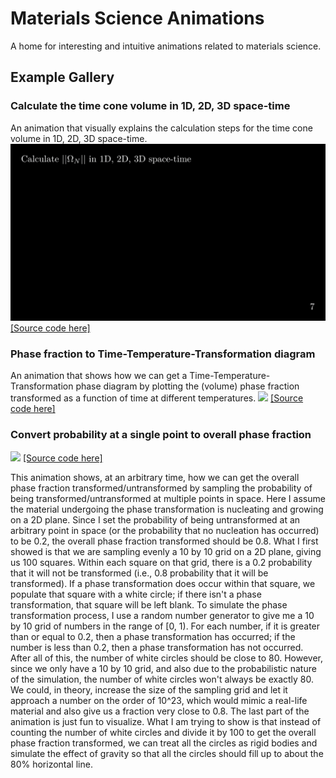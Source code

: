# Materials Science Animations
A home for interesting and intuitive animations related to materials science.

## Example Gallery
### Calculate the time cone volume in 1D, 2D, 3D space-time
An animation that visually explains the calculation steps 
for the time cone volume in 1D, 2D, 3D space-time.
![](./media/videos/present/720p30/CalcTimeConeVolume_ManimCE_v0.10.0.gif)
[[Source code here]](https://github.com/rpw199912j/matsci_animation/blob/master/present.py#L780)

### Phase fraction to Time-Temperature-Transformation diagram
An animation that shows how we can get a Time-Temperature-Transformation phase diagram 
by plotting the (volume) phase fraction transformed as a function of time at different temperatures.
![](./media/videos/present/720p30/PhaseFractionToTTT_ManimCE_v0.10.0.gif)
[[Source code here]](https://github.com/rpw199912j/matsci_animation/blob/master/present.py#L1173)

### Convert probability at a single point to overall phase fraction
![](./media/videos/present/720p30/ProbToPhaseFraction_ManimCE_v0.10.0.gif)
[[Source code here]](https://github.com/rpw199912j/matsci_animation/blob/master/present.py#L471)

This animation shows, at an arbitrary time, how we can get the overall phase fraction transformed/untransformed by sampling the
probability of being transformed/untransformed at multiple points in space. 
Here I assume the material undergoing the phase transformation is nucleating and growing on a 2D plane. 
Since I set the probability of being untransformed at an arbitrary point in space 
(or the probability that no nucleation has occurred) to be 0.2, the overall phase fraction transformed should be 0.8.
What I first showed is that we are sampling evenly a 10 by 10 grid on a 2D plane, giving us 100 squares. 
Within each square on that grid, there is a 0.2 probability that it will not be transformed 
(i.e., 0.8 probability that it will be transformed). 
If a phase transformation does occur within that square, 
we populate that square with a white circle; if there isn't a phase transformation, 
that square will be left blank. 
To simulate the phase transformation process, 
I use a random number generator to give me a 10 by 10 grid of numbers in the range of [0, 1). 
For each number, if it is greater than or equal to 0.2, then a phase transformation has occurred; 
if the number is less than 0.2, then a phase transformation has not occurred. 
After all of this, the number of white circles should be close to 80. 
However, since we only have a 10 by 10 grid, and also due to the probabilistic nature of the simulation, 
the number of white circles won't always be exactly 80. 
We could, in theory, increase the size of the sampling grid and let it approach a number on the order of 10^23, which would mimic a real-life material and also give us a fraction very close to 0.8. The last part of the animation is just fun to visualize. What I am trying to show is that instead of counting the number of white circles and divide it by 100 to get the overall phase fraction transformed, we can treat all the circles as rigid bodies and simulate the effect of gravity so that all the circles should fill up to about the 80% horizontal line. 